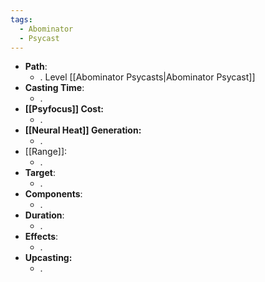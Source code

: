 ```yaml
---
tags:
  - Abominator
  - Psycast
---
```

- **Path**:
	- . Level [[Abominator Psycasts|Abominator Psycast]]
- **Casting Time**:
	- .
- **[[Psyfocus]] Cost:**
	- .
- **[[Neural Heat]] Generation:**
	- .
- [[Range]]:
	- .
- **Target**:
	- .
- **Components**:
	- .
- **Duration**:
	- .
- **Effects**:
	- .
- **Upcasting:**
	- .
